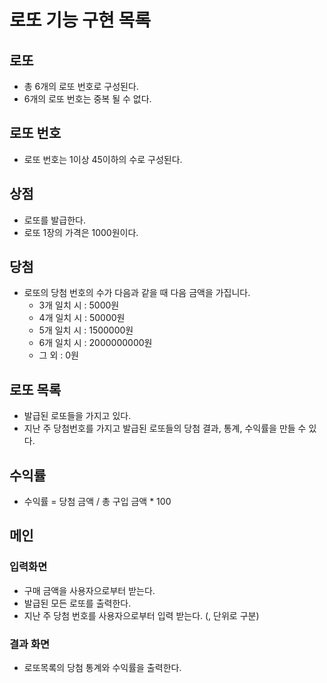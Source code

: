 # 로또 기능 구현 목록
## 로또
- 총 6개의 로또 번호로 구성된다.
- 6개의 로또 번호는 중복 될 수 없다.

## 로또 번호 
- 로또 번호는 1이상 45이하의 수로 구성된다.

## 상점
- 로또를 발급한다.
- 로또 1장의 가격은 1000원이다.

## 당첨
- 로또의 당첨 번호의 수가 다음과 같을 때 다음 금액을 가집니다.
    - 3개 일치 시 : 5000원
    - 4개 일치 시 : 50000원
    - 5개 일치 시 : 1500000원
    - 6개 일치 시 : 2000000000원
    - 그 외 : 0원

## 로또 목록
- 발급된 로또들을 가지고 있다.
- 지난 주 당첨번호를 가지고 발급된 로또들의 당첨 결과, 통계, 수익률을 만들 수 있다.

## 수익률
- 수익률 = 당첨 금액 / 총 구입 금액 * 100

## 메인
### 입력화면  
- 구매 금액을 사용자으로부터 받는다.
- 발급된 모든 로또를 출력한다.
- 지난 주 당첨 번호를 사용자으로부터 입력 받는다. (, 단위로 구분)
### 결과 화면
- 로또목록의 당첨 통계와 수익률을 출력한다.



